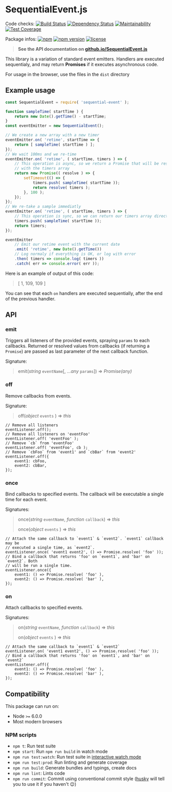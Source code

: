 # SequentialEvent.js

Code checks:
[![Build Status](https://travis-ci.org/GerkinDev/SequentialEvent.js.svg?branch=master)](https://travis-ci.org/GerkinDev/SequentialEvent.js)
[![Dependency Status](https://gemnasium.com/badges/github.com/GerkinDev/SequentialEvent.js.svg)](https://gemnasium.com/github.com/GerkinDev/SequentialEvent.js)
[![Maintainability](https://api.codeclimate.com/v1/badges/ea9a91bf0396e7eab39d/maintainability)](https://codeclimate.com/github/GerkinDev/SequentialEvent.js/maintainability)
[![Test Coverage](https://api.codeclimate.com/v1/badges/ea9a91bf0396e7eab39d/test_coverage)](https://codeclimate.com/github/GerkinDev/SequentialEvent.js/test_coverage)

Package infos:
[![npm](https://img.shields.io/npm/dm/sequential-event.svg)](https://npmjs.org/package/sequential-event)
[![npm version](https://badge.fury.io/js/sequential-event.svg)](https://badge.fury.io/js/sequential-event)
[![license](https://img.shields.io/github/license/GerkinDev/SequentialEvent.js.svg)](https://github.com/GerkinDev/SequentialEvent.js)

> **See the API documentation on [github.io/SequentialEvent.js](https://gerkindev.github.io/SequentialEvent.js/)**

This library is a variation of standard event emitters. Handlers are executed
sequentialy, and may return **Promises** if it executes asynchronous code.

For usage in the browser, use the files in the `dist` directory

## Example usage

```javascript
const SequentialEvent = require( 'sequential-event' );

function sampleTime( startTime ) {
    return new Date().getTime() - startTime;
}
const eventEmitter = new SequentialEvent();

// We create a new array with a new timer
eventEmitter.on( 'retime', startTime => {
    return [ sampleTime( startTime ) ];
});
// We wait 100ms and we re-time
eventEmitter.on( 'retime', ( startTime, timers ) => {
    // This operation is async, so we return a Promise that will be resolved
    // with the timers array
    return new Promise(( resolve ) => {
        setTimeout(() => {
            timers.push( sampleTime( startTime ));
            return resolve( timers );
        }, 100 );
    });
});
// We re-take a sample immediatly
eventEmitter.on( 'retime', ( startTime, timers ) => {
    // This operation is sync, so we can return our timers array directly
    timers.push( sampleTime( startTime ));
    return timers;
});

eventEmitter
    // Emit our retime event with the current date
    .emit( 'retime', new Date().getTime())
    // Log normaly if everything is OK, or log with error
    .then( timers => console.log( timers ))
    .catch( err => console.error( err ));
```

Here is an example of output of this code:

> [ 1, 109, 109 ]

You can see that each `on` handlers are executed sequentially, after the end of
the previous handler.

## API

### emit

Triggers all listeners of the provided events, spraying `params` to each
callbacks. Returned or resolved values from callbacks (if returning a
`Promise`) are passed as last parameter of the next callback function.

Signature:

> emit(*string* `eventName`[, *...any* `params`]) => *Promise(any)*

### off

Remove callbacks from events.

Signature:

> off(*object* `events` ) => *this*

```
// Remove all listeners
eventListener.off();
// Remove all listeners on 'eventFoo'
eventListener.off( 'eventFoo' );
// Remove `cb` from 'eventFoo'
eventListener.off( 'eventFoo', cb );
// Remove `cbFoo` from 'event1' and `cbBar` from 'event2'
eventListener.off({
    event1: cbFoo,
    event2: cbBar,
});
```

### once

Bind callbacks to specified events. The callback will be executable a single
time for each event.

Signatures:

> once(*string* `eventName`, *function* `callback`) => *this*
>
> once(*object* `events` ) => *this*

```
// Attach the same callback to `event1` & `event2`. `event1` callback may be
// executed a single time, as `event2`.
eventListener.once( 'event1 event2', () => Promise.resolve( 'foo' ));
// Bind a callback that returns 'foo' on `event1`, and 'bar' on `event2`. Both
// will be run a single time.
eventListener.once({
    event1: () => Promise.resolve( 'foo' ),
    event2: () => Promise.resolve( 'bar' ),
});
```

### on

Attach callbacks to specified events.

Signatures:

> on(*string* `eventName`, *function* `callback`) => *this*
>
> on(*object* `events` ) => *this*

```
// Attach the same callback to `event1` & `event2`
eventListener.on( 'event1 event2', () => Promise.resolve( 'foo' ));
// Bind a callback that returns 'foo' on `event1`, and 'bar' on `event2`
eventListener.off({
    event1: () => Promise.resolve( 'foo' ),
    event2: () => Promise.resolve( 'bar' ),
});
```

## Compatibility

This package can run on:

* Node `>=` 6.0.0
* Most modern browsers

### NPM scripts

 - `npm t`: Run test suite
 - `npm start`: Run `npm run build` in watch mode
 - `npm run test:watch`: Run test suite in [interactive watch mode](http://facebook.github.io/jest/docs/cli.html#watch)
 - `npm run test:prod`: Run linting and generate coverage
 - `npm run build`: Generate bundles and typings, create docs
 - `npm run lint`: Lints code
 - `npm run commit`: Commit using conventional commit style ([husky](https://github.com/typicode/husky) will tell you to use it if you haven't :wink:)
 